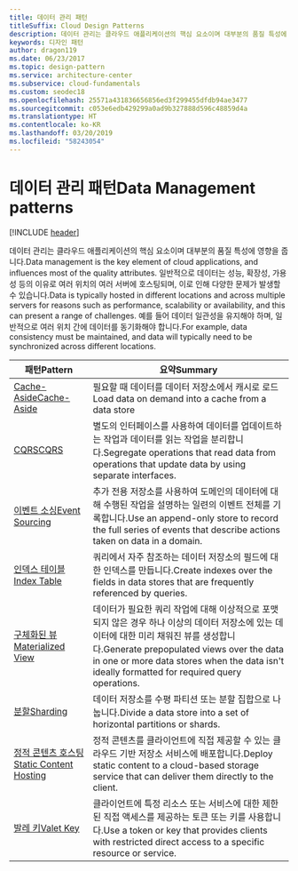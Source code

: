 ```yaml
---
title: 데이터 관리 패턴
titleSuffix: Cloud Design Patterns
description: 데이터 관리는 클라우드 애플리케이션의 핵심 요소이며 대부분의 품질 특성에 영향을 줍니다. 일반적으로 데이터는 성능, 확장성, 가용성 등의 이유로 여러 위치의 여러 서버에 호스팅되며, 이로 인해 다양한 문제가 발생할 수 있습니다. 예를 들어 데이터 일관성을 유지해야 하며, 일반적으로 여러 위치 간에 데이터를 동기화해야 합니다.
keywords: 디자인 패턴
author: dragon119
ms.date: 06/23/2017
ms.topic: design-pattern
ms.service: architecture-center
ms.subservice: cloud-fundamentals
ms.custom: seodec18
ms.openlocfilehash: 25571a431836656856ed3f299455dfdb94ae3477
ms.sourcegitcommit: c053e6edb429299a0ad9b327888d596c48859d4a
ms.translationtype: HT
ms.contentlocale: ko-KR
ms.lasthandoff: 03/20/2019
ms.locfileid: "58243054"
---
```

# <a name="data-management-patterns"></a><span data-ttu-id="44b9b-106">데이터 관리 패턴</span><span class="sxs-lookup"><span data-stu-id="44b9b-106">Data Management patterns</span></span>

[!INCLUDE [header](../../_includes/header.md)]

<span data-ttu-id="44b9b-107">데이터 관리는 클라우드 애플리케이션의 핵심 요소이며 대부분의 품질 특성에 영향을 줍니다.</span><span class="sxs-lookup"><span data-stu-id="44b9b-107">Data management is the key element of cloud applications, and influences most of the quality attributes.</span></span> <span data-ttu-id="44b9b-108">일반적으로 데이터는 성능, 확장성, 가용성 등의 이유로 여러 위치의 여러 서버에 호스팅되며, 이로 인해 다양한 문제가 발생할 수 있습니다.</span><span class="sxs-lookup"><span data-stu-id="44b9b-108">Data is typically hosted in different locations and across multiple servers for reasons such as performance, scalability or availability, and this can present a range of challenges.</span></span> <span data-ttu-id="44b9b-109">예를 들어 데이터 일관성을 유지해야 하며, 일반적으로 여러 위치 간에 데이터를 동기화해야 합니다.</span><span class="sxs-lookup"><span data-stu-id="44b9b-109">For example, data consistency must be maintained, and data will typically need to be synchronized across different locations.</span></span>

|                        <span data-ttu-id="44b9b-110">패턴</span><span class="sxs-lookup"><span data-stu-id="44b9b-110">Pattern</span></span>                         |                                                                  <span data-ttu-id="44b9b-111">요약</span><span class="sxs-lookup"><span data-stu-id="44b9b-111">Summary</span></span>                                                                  |
|--------------------------------------------------------|-------------------------------------------------------------------------------------------------------------------------------------------|
|            [<span data-ttu-id="44b9b-112">Cache-Aside</span><span class="sxs-lookup"><span data-stu-id="44b9b-112">Cache-Aside</span></span>](../cache-aside.md)            |                                            <span data-ttu-id="44b9b-113">필요할 때 데이터를 데이터 저장소에서 캐시로 로드</span><span class="sxs-lookup"><span data-stu-id="44b9b-113">Load data on demand into a cache from a data store</span></span>                                             |
|                   [<span data-ttu-id="44b9b-114">CQRS</span><span class="sxs-lookup"><span data-stu-id="44b9b-114">CQRS</span></span>](../cqrs.md)                   |                    <span data-ttu-id="44b9b-115">별도의 인터페이스를 사용하여 데이터를 업데이트하는 작업과 데이터를 읽는 작업을 분리합니다.</span><span class="sxs-lookup"><span data-stu-id="44b9b-115">Segregate operations that read data from operations that update data by using separate interfaces.</span></span>                     |
|         [<span data-ttu-id="44b9b-116">이벤트 소싱</span><span class="sxs-lookup"><span data-stu-id="44b9b-116">Event Sourcing</span></span>](../event-sourcing.md)         |               <span data-ttu-id="44b9b-117">추가 전용 저장소를 사용하여 도메인의 데이터에 대해 수행된 작업을 설명하는 일련의 이벤트 전체를 기록합니다.</span><span class="sxs-lookup"><span data-stu-id="44b9b-117">Use an append-only store to record the full series of events that describe actions taken on data in a domain.</span></span>               |
|            [<span data-ttu-id="44b9b-118">인덱스 테이블</span><span class="sxs-lookup"><span data-stu-id="44b9b-118">Index Table</span></span>](../index-table.md)            |                         <span data-ttu-id="44b9b-119">쿼리에서 자주 참조하는 데이터 저장소의 필드에 대한 인덱스를 만듭니다.</span><span class="sxs-lookup"><span data-stu-id="44b9b-119">Create indexes over the fields in data stores that are frequently referenced by queries.</span></span>                          |
|      [<span data-ttu-id="44b9b-120">구체화된 뷰</span><span class="sxs-lookup"><span data-stu-id="44b9b-120">Materialized View</span></span>](../materialized-view.md)      | <span data-ttu-id="44b9b-121">데이터가 필요한 쿼리 작업에 대해 이상적으로 포맷되지 않은 경우 하나 이상의 데이터 저장소에 있는 데이터에 대한 미리 채워진 뷰를 생성합니다.</span><span class="sxs-lookup"><span data-stu-id="44b9b-121">Generate prepopulated views over the data in one or more data stores when the data isn't ideally formatted for required query operations.</span></span> |
|               [<span data-ttu-id="44b9b-122">분할</span><span class="sxs-lookup"><span data-stu-id="44b9b-122">Sharding</span></span>](../sharding.md)               |                                    <span data-ttu-id="44b9b-123">데이터 저장소를 수평 파티션 또는 분할 집합으로 나눕니다.</span><span class="sxs-lookup"><span data-stu-id="44b9b-123">Divide a data store into a set of horizontal partitions or shards.</span></span>                                     |
| [<span data-ttu-id="44b9b-124">정적 콘텐츠 호스팅</span><span class="sxs-lookup"><span data-stu-id="44b9b-124">Static Content Hosting</span></span>](../static-content-hosting.md) |                   <span data-ttu-id="44b9b-125">정적 콘텐츠를 클라이언트에 직접 제공할 수 있는 클라우드 기반 저장소 서비스에 배포합니다.</span><span class="sxs-lookup"><span data-stu-id="44b9b-125">Deploy static content to a cloud-based storage service that can deliver them directly to the client.</span></span>                    |
|              [<span data-ttu-id="44b9b-126">발레 키</span><span class="sxs-lookup"><span data-stu-id="44b9b-126">Valet Key</span></span>](../valet-key.md)              |                 <span data-ttu-id="44b9b-127">클라이언트에 특정 리소스 또는 서비스에 대한 제한된 직접 액세스를 제공하는 토큰 또는 키를 사용합니다.</span><span class="sxs-lookup"><span data-stu-id="44b9b-127">Use a token or key that provides clients with restricted direct access to a specific resource or service.</span></span>                 |
